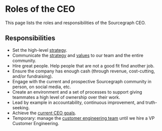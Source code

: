 # Roles of the CEO

This page lists the roles and responsibilities of the Sourcegraph CEO.

## Responsibilities

- Set the high-level [strategy](../../strategy-goals/strategy/index.md).
- Communicate the [strategy](../../strategy-goals/strategy/index.md) and [values](../../company/values.md) to our team and the entire community.
- Hire great people. Help people that are not a good fit find another job.
- Ensure the company has enough cash (through revenue, cost-cutting, and/or fundraising).
- Engage with the current and prospective Sourcegraph community in person, on social media, etc.
- Create an environment and a set of processes to support giving teammates a high level of ownership over their work.
- Lead by example in accountability, continuous improvement, and truth-seeking.
- Achieve the [current CEO goals](../index.md).
- Temporary: manage the [customer engineering team](../../ce/index.md) until we hire a VP Customer Engineering.
